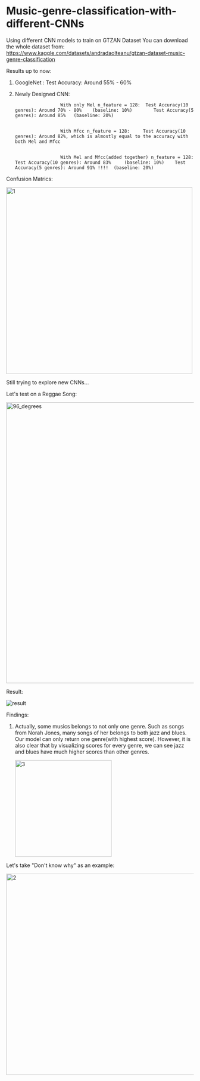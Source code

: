 # Music-genre-classification-with-different-CNNs
Using different CNN models to train on GTZAN Dataset
You can download the whole dataset from: https://www.kaggle.com/datasets/andradaolteanu/gtzan-dataset-music-genre-classification

Results up to now:
1. GoogleNet : Test Accuracy: Around 55% - 60%
   
3. Newly Designed CNN:
   
                        With only Mel n_feature = 128:  Test Accuracy(10 genres): Around 70% - 80%    (baseline: 10%)        Test Accuracy(5 genres): Around 85%   (baseline: 20%)


                        With Mfcc n_feature = 128:     Test Accuracy(10 genres): Around 82%, which is almostly equal to the accuracy with both Mel and Mfcc
   

                        With Mel and Mfcc(added together) n_feature = 128:    Test Accuracy(10 genres): Around 83%     (baseline: 10%)    Test Accuracy(5 genres): Around 91% !!!!  (baseline: 20%)




   
   


Confusion Matrics:


<img width="500" alt="1" src="https://github.com/KobeWang-supreme/Music-genre-classification-with-different-CNNs/assets/78716482/7543597a-6296-46c7-b123-36bc8179cbc5">




Still trying to explore new CNNs...

Let's test on a Reggae Song:

<img width="752" alt="96_degrees" src="https://github.com/KobeWang-supreme/Music-genre-classification-with-different-CNNswith-different-CNN/assets/78716482/b9b995df-d11c-4735-8da7-55c1bcc5a33f">

Result:

![result](https://github.com/KobeWang-supreme/Music-genre-classification-with-different-CNNswith-different-CNN/assets/78716482/124f157c-52c1-4a21-98d3-9604116a8389)




Findings:
1. Actually, some musics belongs to not only one genre. Such as songs from Norah Jones, many songs of her belongs to both jazz and blues. Our model can only return one genre(with highest score). However, it is also clear that by visualizing scores for every genre, we can see jazz and blues have much higher scores than other genres.

      <img width="259" alt="3" src="https://github.com/KobeWang-supreme/Music-genre-classification-with-different-CNNs/assets/78716482/0d748f10-e239-46f0-851a-217e4f6100dd">

   
Let's take "Don't know why" as an example:


<img width="539" alt="2" src="https://github.com/KobeWang-supreme/Music-genre-classification-with-different-CNNs/assets/78716482/63d1f7f6-a557-48b3-9457-db118814f99c">






